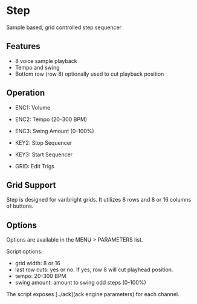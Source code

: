---
---

# Step

Sample based, grid controlled step sequencer

## Features

- 8 voice sample playback
- Tempo and swing
- Bottom row (row 8) optionally used to cut playback position

## Operation

- ENC1: Volume
- ENC2: Tempo (20-300 BPM)
- ENC3: Swing Amount (0-100%)

- KEY2: Stop Sequencer
- KEY3: Start Sequencer

- GRID: Edit Trigs

## Grid Support

Step is designed for varibright grids. It utilizes 8 rows and 8 or 16 columns of buttons.

## Options

Options are available in the MENU > PARAMETERS list.

Script options:

- grid width: 8 or 16
- last row cuts: yes or no. If yes, row 8 will cut playhead position.
- tempo: 20-300 BPM
- swing amount: amount to swing odd steps (0-100%)

The script exposes [../ack](ack engine parameters) for each channel.

